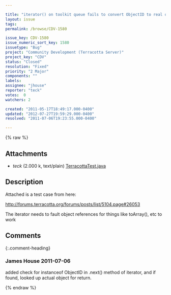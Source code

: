 ```yaml
---

title: "iterator() on toolkit queue fails to convert ObjectID to real objects"
layout: issue
tags: 
permalink: /browse/CDV-1580

issue_key: CDV-1580
issue_numeric_sort_key: 1580
issuetype: "Bug"
project: "Community Development (Terracotta Server)"
project_key: "CDV"
status: "Closed"
resolution: "Fixed"
priority: "2 Major"
components: ""
labels: 
assignee: "jhouse"
reporter: "teck"
votes:  0
watchers: 2

created: "2011-05-17T18:49:17.000-0400"
updated: "2012-07-27T19:59:29.000-0400"
resolved: "2011-07-06T19:23:55.000-0400"

---
```




{% raw %}


## Attachments
  
* <em>teck</em> (2.000 k, text/plain) [TerracottaTest.java](/attachments/CDV/CDV-1580/TerracottaTest.java)
  



## Description

<div markdown="1" class="description">

Attached is a test case from here:

http://forums.terracotta.org/forums/posts/list/5104.page#26053

The iterator needs to fault object references for things like toArray(), etc to work 


</div>

## Comments


{:.comment-heading}
### **James House** <span class="date">2011-07-06</span>

<div markdown="1" class="comment">

added check for instanceof ObjectID in .next() method of iterator, and if found, looked up actual object for return.


</div>



{% endraw %}
